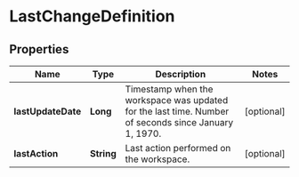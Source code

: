 # LastChangeDefinition

## Properties
Name | Type | Description | Notes
------------ | ------------- | ------------- | -------------
**lastUpdateDate** | **Long** | Timestamp when the workspace was updated for the last time. Number of seconds since January 1, 1970. |  [optional]
**lastAction** | **String** | Last action performed on the workspace. |  [optional]
